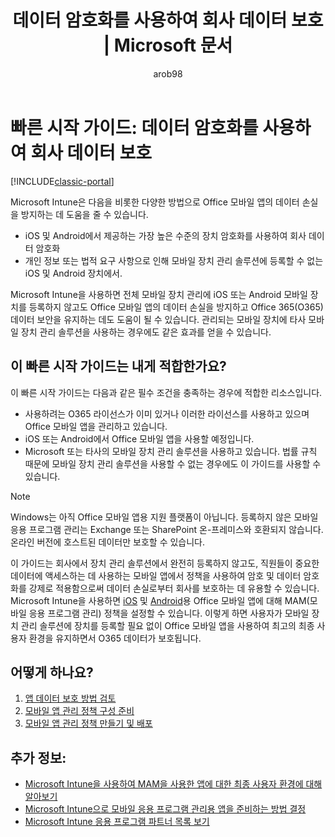 ﻿---
title: "데이터 암호화를 사용하여 회사 데이터 보호 | Microsoft 문서"
description: "이 가이드에서는 모바일 앱에 대한 정책에 따라 암호 및 데이터 암호화를 강제로 사용하여 데이터 손실로부터 회사를 보호하는 데 유용합니다."
keywords: "암호화, PIN, 데이터"
author: arob98
ms.author: angrobe
manager: angrobe
ms.date: 11/22/2016
ms.topic: get-started-article
ms.prod: 
ms.service: microsoft-intune
ms.technology: 
ms.assetid: b1e84ef8-a260-4e3d-aaf1-8b3facfecafa
ms.reviewer: pchacon
ms.suite: ems
ms.custom: intune-classic
translationtype: Human Translation
ms.sourcegitcommit: ab6d9b6b296fb4e1fb0aaa9496fede28976728dc
ms.openlocfilehash: c47106ddfebcd1df8c1bc5090bf3f047015b6c45
ms.lasthandoff: 04/14/2017


---

# <a name="quick-start-guide-protect-company-data-with-data-encryption"></a>빠른 시작 가이드: 데이터 암호화를 사용하여 회사 데이터 보호

[!INCLUDE[classic-portal](../includes/classic-portal.md)]

Microsoft Intune은 다음을 비롯한 다양한 방법으로 Office 모바일 앱의 데이터 손실을 방지하는 데 도움을 줄 수 있습니다.
- iOS 및 Android에서 제공하는 가장 높은 수준의 장치 암호화를 사용하여 회사 데이터 암호화
- 개인 정보 또는 법적 요구 사항으로 인해 모바일 장치 관리 솔루션에 등록할 수 없는 iOS 및 Android 장치에서.

Microsoft Intune을 사용하면 전체 모바일 장치 관리에 iOS 또는 Android 모바일 장치를 등록하지 않고도 Office 모바일 앱의 데이터 손실을 방지하고 Office 365(O365) 데이터 보안을 유지하는 데도 도움이 될 수 있습니다. 관리되는 모바일 장치에 타사 모바일 장치 관리 솔루션을 사용하는 경우에도 같은 효과를 얻을 수 있습니다.

## <a name="is-this-quick-start-guide-right-for-me"></a>이 빠른 시작 가이드는 내게 적합한가요?
이 빠른 시작 가이드는 다음과 같은 필수 조건을 충족하는 경우에 적합한 리소스입니다.
- 사용하려는 O365 라이선스가 이미 있거나 이러한 라이선스를 사용하고 있으며 Office 모바일 앱을 관리하고 있습니다.
- iOS 또는 Android에서 Office 모바일 앱을 사용할 예정입니다.
- Microsoft 또는 타사의 모바일 장치 관리 솔루션을 사용하고 있습니다. 법률 규칙 때문에 모바일 장치 관리 솔루션을 사용할 수 없는 경우에도 이 가이드를 사용할 수 있습니다.

> [!NOTE]
> Windows는 아직 Office 모바일 앱용 지원 플랫폼이 아닙니다. 등록하지 않은 모바일 응용 프로그램 관리는 Exchange 또는 SharePoint 온-프레미스와 호환되지 않습니다. 온라인 버전에 호스트된 데이터만 보호할 수 있습니다.

이 가이드는 회사에서 장치 관리 솔루션에서 완전히 등록하지 않고도, 직원들이 중요한 데이터에 액세스하는 데 사용하는 모바일 앱에서 정책을 사용하여 암호 및 데이터 암호화를 강제로 적용함으로써 데이터 손실로부터 회사를 보호하는 데 유용할 수 있습니다. Microsoft Intune을 사용하면 [iOS](https://products.office.com/mobile/office-mobile-apps-for-ios) 및 [Android](https://products.office.com/mobile/office-mobile-apps-for-android)용 Office 모바일 앱에 대해 MAM(모바일 응용 프로그램 관리) 정책을 설정할 수 있습니다. 이렇게 하면 사용자가 모바일 장치 관리 솔루션에 장치를 등록할 필요 없이 Office 모바일 앱을 사용하여 최고의 최종 사용자 환경을 유지하면서 O365 데이터가 보호됩니다.

## <a name="how-do-i-do-it"></a>어떻게 하나요?
1.    [앱 데이터 보호 방법 검토](/intune/deploy-use/protect-app-data-using-mobile-app-management-policies-with-microsoft-intune)
2.    [모바일 앱 관리 정책 구성 준비](/intune/deploy-use/get-ready-to-configure-mobile-app-management-policies-with-microsoft-intune)
3.    [모바일 앱 관리 정책 만들기 및 배포](/intune/deploy-use/create-and-deploy-mobile-app-management-policies-with-microsoft-intune)

## <a name="additional-information"></a>추가 정보:
- [Microsoft Intune을 사용하여 MAM을 사용한 앱에 대한 최종 사용자 환경에 대해 알아보기](/intune/deploy-use/end-user-experience-for-mam-enabled-apps-with-microsoft-intune)
- [Microsoft Intune으로 모바일 응용 프로그램 관리용 앱을 준비하는 방법 결정](/intune/deploy-use/decide-how-to-prepare-apps-for-mobile-application-management-with-microsoft-intune)
- [Microsoft Intune 응용 프로그램 파트너 목록 보기](https://www.microsoft.com/cloud-platform/microsoft-intune-partners)

